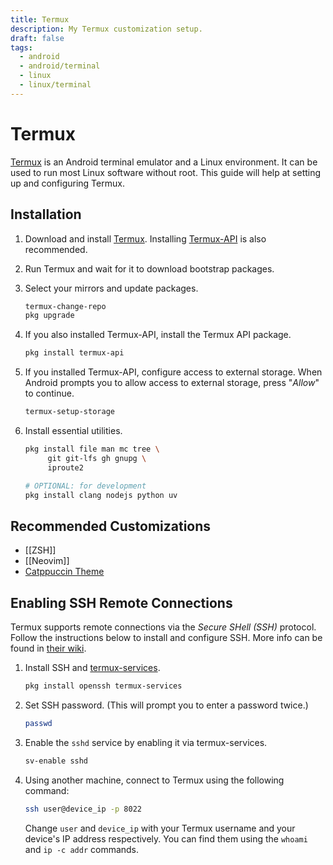 ```yaml
---
title: Termux
description: My Termux customization setup.
draft: false
tags:
  - android
  - android/terminal
  - linux
  - linux/terminal
---
```


# Termux

[Termux](https://termux.dev/) is an Android terminal emulator and a Linux environment. It can be used to run most Linux software without root. This guide will help at setting up and configuring Termux.

## Installation

1. Download and install [Termux](https://termux.dev/). Installing [Termux-API](https://wiki.termux.com/wiki/Termux:API) is also recommended.
2. Run Termux and wait for it to download bootstrap packages.
3. Select your mirrors and update packages.
   ```bash
   termux-change-repo
   pkg upgrade
   ```
4. If you also installed Termux-API, install the Termux API package.
   ```bash
   pkg install termux-api
   ```
5. If you installed Termux-API, configure access to external storage. When Android prompts you to allow access to external storage, press "_Allow_" to continue.
   ```bash
   termux-setup-storage
   ```
6. Install essential utilities.

   ```bash
   pkg install file man mc tree \
        git git-lfs gh gnupg \
        iproute2

   # OPTIONAL: for development
   pkg install clang nodejs python uv
   ```

## Recommended Customizations

- [[ZSH]]
- [[Neovim]]
- [Catppuccin Theme](https://github.com/catppuccin/termux)

## Enabling SSH Remote Connections

Termux supports remote connections via the _Secure SHell (SSH)_ protocol. Follow the instructions below to install and configure SSH. More info can be found in [their wiki](https://wiki.termux.com/wiki/Remote_Access#SSH).

1. Install SSH and [termux-services](https://wiki.termux.com/wiki/Termux-services).
   ```bash
   pkg install openssh termux-services
   ```
2. Set SSH password. (This will prompt you to enter a password twice.)
   ```bash
   passwd
   ```
3. Enable the `sshd` service by enabling it via termux-services.
   ```bash
   sv-enable sshd
   ```
4. Using another machine, connect to Termux using the following command:
   ```bash
   ssh user@device_ip -p 8022
   ```
   Change `user` and `device_ip` with your Termux username and your device's IP address respectively. You can find them using the `whoami` and `ip -c addr` commands.
